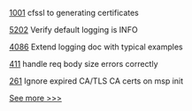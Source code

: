 
[1001](https://github.com/hyperledger/fabric-samples/pull/1001) cfssl to generating certificates

[5202](https://github.com/hyperledger/besu/pull/5202) Verify default logging is INFO

[4086](https://github.com/hyperledger/fabric/pull/4086) Extend logging doc with typical examples

[411](https://github.com/hyperledger-labs/fabric-operations-console/pull/411) handle req body size errors correctly

[261](https://github.com/hyperledger/fabric-sdk-go/pull/261) Ignore expired CA/TLS CA certs on msp init


[See more >>>](https://start-here.hyperledger.org/pull-requests)
